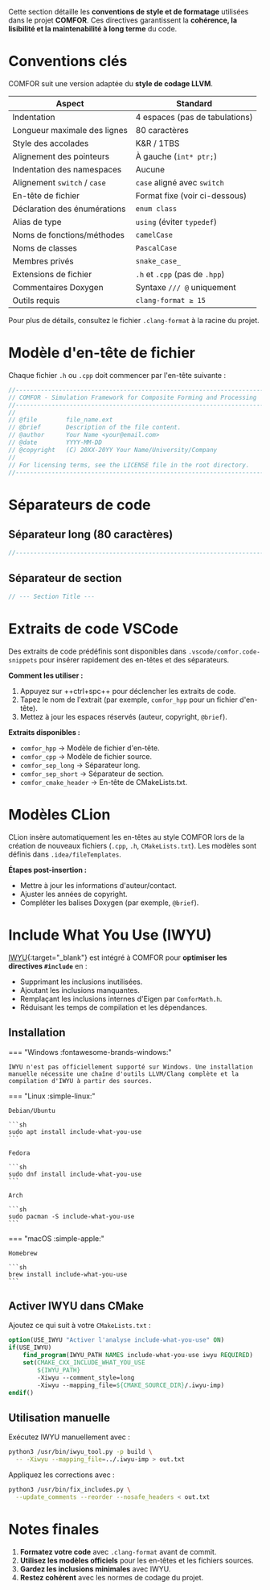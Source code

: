 Cette section détaille les **conventions de style et de formatage** utilisées dans le projet **COMFOR**. Ces directives garantissent la **cohérence, la lisibilité et la maintenabilité à long terme** du code.

# Conventions clés
COMFOR suit une version adaptée du **style de codage LLVM**.

| **Aspect**                   | **Standard**                       |
|------------------------------|------------------------------------|
| Indentation                  | 4 espaces (pas de tabulations)     |
| Longueur maximale des lignes | 80 caractères                      |
| Style des accolades          | K&R / 1TBS                         |
| Alignement des pointeurs     | À gauche (`int* ptr;`)             |
| Indentation des namespaces   | Aucune                             |
| Alignement `switch` / `case` | `case` aligné avec `switch`        |
| En-tête de fichier           | Format fixe (voir ci-dessous)      |
| Déclaration des énumérations | `enum class`                       |
| Alias de type                | `using` (éviter `typedef`)         |
| Noms de fonctions/méthodes   | `camelCase`                        |
| Noms de classes              | `PascalCase`                       |
| Membres privés               | `snake_case_`                      |
| Extensions de fichier        | `.h` et `.cpp` (pas de `.hpp`)     |
| Commentaires Doxygen         | Syntaxe `/// @` uniquement         |
| Outils requis                | `clang-format ≥ 15`                |

Pour plus de détails, consultez le fichier `.clang-format` à la racine du projet.

# Modèle d'en-tête de fichier
Chaque fichier `.h` ou `.cpp` doit commencer par l'en-tête suivante :

```cpp
//------------------------------------------------------------------------------
// COMFOR - Simulation Framework for Composite Forming and Processing
//------------------------------------------------------------------------------
//
// @file        file_name.ext
// @brief       Description of the file content.
// @author      Your Name <your@email.com>
// @date        YYYY-MM-DD
// @copyright   (C) 20XX-20YY Your Name/University/Company
//
// For licensing terms, see the LICENSE file in the root directory.
//------------------------------------------------------------------------------
```

# Séparateurs de code
## Séparateur long (80 caractères)
```cpp
//------------------------------------------------------------------------------
```

## Séparateur de section
```cpp
// --- Section Title ---
```

# Extraits de code VSCode
Des extraits de code prédéfinis sont disponibles dans `.vscode/comfor.code-snippets` pour insérer rapidement des en-têtes et des séparateurs.

**Comment les utiliser :**

1. Appuyez sur ++ctrl+spc++ pour déclencher les extraits de code.
2. Tapez le nom de l'extrait (par exemple, `comfor_hpp` pour un fichier d'en-tête).
3. Mettez à jour les espaces réservés (auteur, copyright, `@brief`).

**Extraits disponibles :**

- `comfor_hpp` → Modèle de fichier d'en-tête.
- `comfor_cpp` → Modèle de fichier source.
- `comfor_sep_long` → Séparateur long.
- `comfor_sep_short` → Séparateur de section.
- `comfor_cmake_header` → En-tête de CMakeLists.txt.

# Modèles CLion
CLion insère automatiquement les en-têtes au style COMFOR lors de la création de nouveaux fichiers (`.cpp`, `.h`, `CMakeLists.txt`). Les modèles sont définis dans `.idea/fileTemplates`.

**Étapes post-insertion :**

- Mettre à jour les informations d'auteur/contact.
- Ajuster les années de copyright.
- Compléter les balises Doxygen (par exemple, `@brief`).

# Include What You Use (IWYU)
[IWYU](https://include-what-you-use.org/){:target="_blank"} est intégré à COMFOR pour **optimiser les directives `#include`** en :

- Supprimant les inclusions inutilisées.
- Ajoutant les inclusions manquantes.
- Remplaçant les inclusions internes d'Eigen par `ComforMath.h`.
- Réduisant les temps de compilation et les dépendances.

## Installation

=== "Windows :fontawesome-brands-windows:"

    IWYU n'est pas officiellement supporté sur Windows. Une installation manuelle nécessite une chaîne d'outils LLVM/Clang complète et la compilation d'IWYU à partir des sources.

=== "Linux :simple-linux:"

    Debian/Ubuntu

    ```sh
    sudo apt install include-what-you-use
    ```

    Fedora

    ```sh
    sudo dnf install include-what-you-use
    ```
    
    Arch

    ```sh
    sudo pacman -S include-what-you-use
    ```

=== "macOS :simple-apple:"

    Homebrew

    ```sh
    brew install include-what-you-use
    ```

## Activer IWYU dans CMake
Ajoutez ce qui suit à votre `CMakeLists.txt` :
```cmake
option(USE_IWYU "Activer l'analyse include-what-you-use" ON)
if(USE_IWYU)
    find_program(IWYU_PATH NAMES include-what-you-use iwyu REQUIRED)
    set(CMAKE_CXX_INCLUDE_WHAT_YOU_USE
        ${IWYU_PATH}
        -Xiwyu --comment_style=long
        -Xiwyu --mapping_file=${CMAKE_SOURCE_DIR}/.iwyu-imp)
endif()
```

## Utilisation manuelle
Exécutez IWYU manuellement avec :
```sh
python3 /usr/bin/iwyu_tool.py -p build \
  -- -Xiwyu --mapping_file=../.iwyu-imp > out.txt
```
Appliquez les corrections avec :
```sh
python3 /usr/bin/fix_includes.py \
  --update_comments --reorder --nosafe_headers < out.txt
```

# Notes finales
1. **Formatez votre code** avec `.clang-format` avant de commit.
2. **Utilisez les modèles officiels** pour les en-têtes et les fichiers sources.
3. **Gardez les inclusions minimales** avec IWYU.
4. **Restez cohérent** avec les normes de codage du projet.
